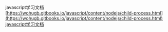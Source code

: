 javascript学习文档
[https://wohugb.gitbooks.io/javascript/content/nodejs/child-process.html](https://wohugb.gitbooks.io/javascript/content/nodejs/child-process.html)
<a href="https://wohugb.gitbooks.io/javascript/content/nodejs/child-process.html" target="_blank">javascript学习文档</a>
